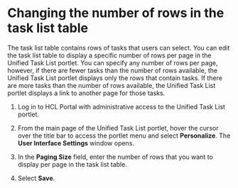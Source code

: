 # Changing the number of rows in the task list table

The task list table contains rows of tasks that users can select. You can edit the task list table to display a specific number of rows per page in the Unified Task List portlet. You can specify any number of rows per page, however, if there are fewer tasks than the number of rows available, the Unified Task List portlet displays only the rows that contain tasks. If there are more tasks than the number of rows available, the Unified Task List portlet displays a link to another page for those tasks.

1.  Log in to HCL Portal with administrative access to the Unified Task List portlet.

2.  From the main page of the Unified Task List portlet, hover the cursor over the title bar to access the portlet menu and select **Personalize**. The **User Interface Settings** window opens.

3.  In the **Paging Size** field, enter the number of rows that you want to display per page in the task list table.

4.  Select **Save**.



